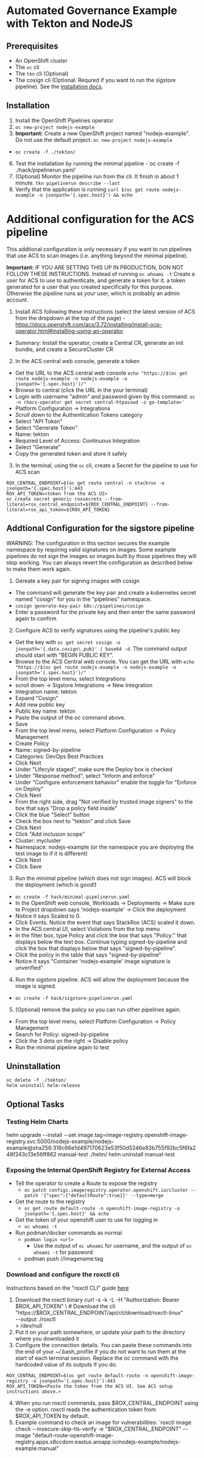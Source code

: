 # Automated Governance Example with Tekton and NodeJS


## Prerequisites
- An OpenShift cluster
- The `oc` cli
- The `tkn` cli (Optional)
- The cosign cli (Optional. Requred if you want to run the sigstore pipeline). See the [installation docs](https://docs.sigstore.dev/cosign/installation/).

## Installation
1. Install the OpenShift Pipelines operator
3. `oc new-project nodejs-example`
4. **Important:** Create a new OpenShift project named "nodejs-example". Do not use the default project. `oc new-project nodejs-example`
  - `oc create -f ./tekton/`
6. Test the installation by running the minimal pipeline
  -`oc create -f ./hack/pipelinerun.yaml'
7. (Optional) Monitor the pipeline run from the cli. It finish in about 1 minute. `tkn pipelinerun describe --last`
8. Verify that the application is running `curl $(oc get route nodejs-example -o jsonpath='{.spec.host}') && echo`

# Additional configuration for the ACS pipeline
This addtional configuration is only necessary if you want to run pipelines that use ACS to scan images (i.e. anything beyond the minimal pipeline).

**Important:** IF YOU ARE SETTING THIS UP IN PRODUCTION, DON NOT FOLLOW THESE INSTRUCTIONS. Instead of running `oc whoami -t` Create a user for ACS to use to authenticate, and generate a token for it. a token generated for a user that you created specifically for this purpose. Otherwise the pipeline runs as *your* user, which is probably an admin account.

1. Install ACS following these instructions (select the latest version of ACS from the dropdown at the top of the page) - https://docs.openshift.com/acs/3.72/installing/install-ocp-operator.html#installing-using-an-operator
  - Summary: Install the operator, create a Central CR, generate an init bundle, and create a SecureCluster CR 
2. In the ACS central web console, generate a token
  - Get the URL to the ACS central web console
      `echo "https://$(oc get route nodejs-example -n nodejs-example -o jsonpath='{.spec.host}')/"`
  - Browse to central (click the URL in the your terminal)
  - Login with username "admin" and password given by this command:
      `oc -n rhacs-operator get secret central-htpasswd -o go-template='`
  - Platform Configuration → Integrations
  - *Scroll down* to the Authentication Tokens category
  - Select "API Token"
  - Select "Generate Token"
  - Name: tekton
  - Required Level of Access: Continuous Integration
  - Select "Generate"
  - Copy the generated token and store it safely
3. In the terminal, using the `oc` cli, create a Secret for the pipeline to use for ACS scan
```
ROX_CENTRAL_ENDPOINT=$(oc get route central -n stackrox -o jsonpath='{.spec.host}'):443
ROX_API_TOKEN=<token from the ACS UI>
oc create secret generic roxsecrets --from-literal=rox_central_endpoint=${ROX_CENTRAL_ENDPOINT} --from-literal=rox_api_token=${ROX_API_TOKEN}
```

## Addtional Configuration for the sigstore pipeline
WARNING: The configuration in this section secures the example namespace by requiring valid signatures on images. Some example pipelines do not sign the images so images built by those pipelines they will stop working. You can always revert the configuration as described below to make them work again.

1. Gereate a key pair for signing images with cosign
 - The command will generate the key pair and create a kubernetes secret named "cosign" for you in the "pipelines" namespace.
 - `cosign generate-key-pair k8s://pipelines/cosign`
 - Enter a password for the private key and then enter the same password again to confirm
2. Configure ACS to verify signatures using the pipeline's public key
  - Get the key with `oc get secret cosign -o jsonpath='{.data.cosign\.pub}' | base64 -d`. The command output should start with "BEGIN PUBLIC KEY".
  - Browse to the ACS Central web console. You can get the URL with `echo "https://$(oc get route nodejs-example -n nodejs-example -o jsonpath='{.spec.host}')/"`
  - From the top level menu, select Integrations
  - scroll down -> Sigstore Integrations -> New Integration
  - Integration name: tekton
  - Expand "Cosign"
  - Add new public key
  - Public key name: tekton
  - Paste the output of the oc command above.
  - Save
  - From the top level menu, select Platform Configuration -> Policy Management
  - Create Policy
  - Name: signed-by-pipeline
  - Categories: DevOps Best Practices
  - Click Next
  - Under "Lifecyle staged", make sure the Deploy box is checked
  - Under "Response method", select "Inform and enforce"
  - Under "Configure enforcement behavior" enable the toggle for "Enforce on Deploy"
  - Click Next
  - From the right side, drag "Not verified by trusted image signers" to the box that says "Drop a policy field inside"
  - Click the blue "Select" button
  - Check the box next to "tekton" and click Save
  - Click Next
  - Click "Add inclusion scope"
  - Cluster: mycluster
  - Namespace: nodejs-example (or the namespace you are deploying the test image to if it is different)
  - Click Next
  - Click Save
3. Run the minimal pipeline (which does not sign images). ACS will block the deployment (which is good!)
  - `oc create -f hack/minimal-pipelinerun.yaml`
  - In the OpenShift web console, Workloads -> Deployments -> Make sure te Project dropdown says 'nodejs-example' -> Click the deployment
  - Notice it says Scaled to 0.
  - Click Events. Notice the event that says StackRox (ACS) scaled it down.
  - In the ACS central UI, select Violations from the top menu
  - In the filter box, type Policy and click the box that says "Policy:" that displays below the text box. Continue typing signed-by-pipeline and click the box that displays below that says "signed-by-pipeline".
  - Click the policy in the table that says "signed-by-pipeline"
  - Notice it says "Container 'nodejs-example' image signature is unverified"
4. Run the sigstore pipeline. ACS will allow the deployment because the image is signed.
  - `oc create -f hack/sigstore-pipelinerun.yaml`
5. (Optional) remove the policy so you can run other pipelines again.
  - From the top level menu, select Platform Configuration -> Policy Management
  - Search for Policy: signed-by-pipeline
  - Click the 3 dots on the right -> Disable policy
  - Run the minimal pipeline again to test


## Uninstallation
```
oc delete -f ./tekton/
helm uninstall helm-release
```

## Optional Tasks

### Testing Helm Charts
helm upgrade --install --set image.tag=image-registry.openshift-image-registry.svc:5000/nodejs-example/nodejs-example@sha256:316c66e1d497170623e53f50d5246e83b755f92bc5f6fa248f243c13e56ff862 manual-test ./helm/
helm uninstall manual-test

### Exposing the Internal OpenShift Registry for External Access
- Tell the operator to create a Route to expose the registry
  - `oc patch configs.imageregistry.operator.openshift.io/cluster --patch '{"spec":{"defaultRoute":true}}' --type=merge`
- Get the route to the registry
  - `oc get route default-route -n openshift-image-registry -o jsonpath='{.spec.host}' && echo`
- Get the token of your openshift user to use for logging in
  - `oc whoami -t`
- Run podman/docker commands as normal
  - `podman login <url>`
    - Use the output of `oc whoami` for username, and the output of `oc whoami -t` for password
  - podman push <url>/<openshift project name>/imagename:tag

### Download and configure the roxctl cli
Instructions based on the "roxctl CLI" guide [here](https://access.redhat.com/documentation/en-us/red_hat_advanced_cluster_security_for_kubernetes/)

1. Download the roxctl binary
curl -s -k -L -H "Authorization: Bearer $ROX_API_TOKEN" \ # Download the cli
		  "https://$ROX_CENTRAL_ENDPOINT/api/cli/download/roxctl-linux" \
		  --output ./roxctl  \
		  > /dev/null
2. Put it on your path somewhere, or update your path to the directory where you downloaded it
3. Configure the connection details. You can paste these commands into the end of your ~/.bash_profile if you do not want to run them at the start of each terminal session. Replace the oc command with the hardcoded value of its outputs if you do.
```
ROX_CENTRAL_ENDPOINT=$(oc get route default-route -n openshift-image-registry -o jsonpath='{.spec.host}'):443
ROX_API_TOKEN=<Paste the token from the ACS UI. See ACS setup instructions above.>
```
4. When you run roxctl commands, pass $ROX_CENTRAL_ENDPOINT using the -e option. roxctl reads the authentication token from $ROX_API_TOKEN by default.
5. Example command to check an image for vulnerabilities:
 `roxctl image check --insecure-skip-tls-verify -e "$ROX_CENTRAL_ENDPOINT" --image "default-route-openshift-image-registry.apps.x8ccdonr.eastus.aroapp.io/nodejs-example/nodejs-example:manual"

